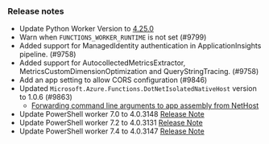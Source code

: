 ### Release notes

<!-- Please add your release notes in the following format:
- My change description (#PR)
-->
- Update Python Worker Version to [4.25.0](https://github.com/Azure/azure-functions-python-worker/releases/tag/4.25.0)
- Warn when `FUNCTIONS_WORKER_RUNTIME` is not set (#9799)
- Added support for ManagedIdentity authentication in ApplicationInsights pipeline. (#9758)
- Added support for AutocollectedMetricsExtractor, MetricsCustomDimensionOptimization and QueryStringTracing. (#9758)
- Add an app setting to allow CORS configuration (#9846)
- Updated `Microsoft.Azure.Functions.DotNetIsolatedNativeHost` version to 1.0.6 (#9863)
	- [Forwarding command line arguments to app assembly from NetHost](https://github.com/Azure/azure-functions-dotnet-worker/pull/2258)	
- Update PowerShell worker 7.0 to 4.0.3148 [Release Note](https://github.com/Azure/azure-functions-powershell-worker/releases/tag/v4.0.3148)
- Update PowerShell worker 7.2 to 4.0.3131 [Release Note](https://github.com/Azure/azure-functions-powershell-worker/releases/tag/v4.0.3131)
- Update PowerShell worker 7.4 to 4.0.3147 [Release Note](https://github.com/Azure/azure-functions-powershell-worker/releases/tag/v4.0.3147)
